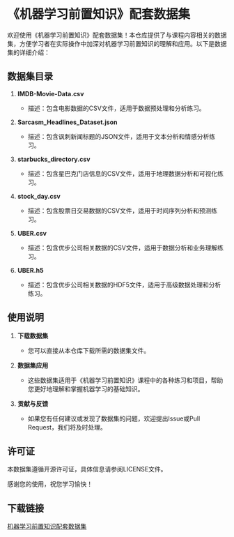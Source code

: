 # 《机器学习前置知识》配套数据集

欢迎使用《机器学习前置知识》配套数据集！本仓库提供了与课程内容相关的数据集，方便学习者在实际操作中加深对机器学习前置知识的理解和应用。以下是数据集的详细介绍：

## 数据集目录

1. **IMDB-Movie-Data.csv**
   - 描述：包含电影数据的CSV文件，适用于数据预处理和分析练习。

2. **Sarcasm_Headlines_Dataset.json**
   - 描述：包含讽刺新闻标题的JSON文件，适用于文本分析和情感分析练习。

3. **starbucks_directory.csv**
   - 描述：包含星巴克门店信息的CSV文件，适用于地理数据分析和可视化练习。

4. **stock_day.csv**
   - 描述：包含股票日交易数据的CSV文件，适用于时间序列分析和预测练习。

5. **UBER.csv**
   - 描述：包含优步公司相关数据的CSV文件，适用于数据分析和业务理解练习。

6. **UBER.h5**
   - 描述：包含优步公司相关数据的HDF5文件，适用于高级数据处理和分析练习。

## 使用说明

1. **下载数据集**
   - 您可以直接从本仓库下载所需的数据集文件。

2. **数据集应用**
   - 这些数据集适用于《机器学习前置知识》课程中的各种练习和项目，帮助您更好地理解和掌握机器学习的基础知识。

3. **贡献与反馈**
   - 如果您有任何建议或发现了数据集的问题，欢迎提出Issue或Pull Request，我们将及时处理。

## 许可证

本数据集遵循开源许可证，具体信息请参阅LICENSE文件。

感谢您的使用，祝您学习愉快！

## 下载链接

[机器学习前置知识配套数据集](https://pan.quark.cn/s/8996e86b28ca)